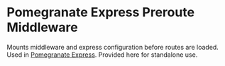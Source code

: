 # Pomegranate Express Preroute Middleware

Mounts middleware and express configuration before routes are loaded.
Used in [Pomegranate Express](https://github.com/Pomegranate/pomegranate-express).
Provided here for standalone use.
